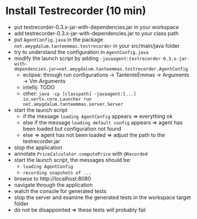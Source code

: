 Install Testrecorder (10 min)
=============================

* put testrecorder-0.3.x-jar-with-dependencies.jar in your workspace
* add testrecorder-0.3.x-jar-with-dependencies.jar to your class path
* put `AgentConfig.java` in the package `net.amygdalum.tanteemmas.testrecorder` in your src/main/java folder 
* try to understand the configuration in `AgentConfig.java`
* modify the launch script by adding  `-javaagent:testrecorder-0.3.x-jar-with-dependencies.jar=net.amygdalum.tanteemmas.testrecorder.AgentConfig`
    * eclipse: through run configurations -> TantenteEmmas -> Arguments -> Vm Arguments
    * intellij: TODO
    * other: `java -cp [classpath] -javaagent:[...] io.vertx.core.Launcher run net.amygdalum.tanteemmas.server.Server`
* start the launch script
    * if the message `loading AgentConfig` appears => everything ok
    * else if the message `loading default config` appears => agent has been loaded but configuration not found
    * else => agent has not been loaded => adjust the path to the testrecorder.jar
* stop the application
* annotate `PriceCalculator.computePrice` with `@Recorded`
* start the launch script, the messages should be:
    * `loading AgentConfig`
    * `recording snapshots of ...`
* browse to http://localhost:8080
* navigate through the application
* watch the console for generated tests
* stop the server and examine the generated tests in the workspace target folder
* do not be disappointed => these tests will probably fail